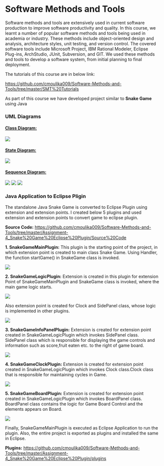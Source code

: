 # Software Methods and Tools

Software methods and tools are extensively used in current software production to improve software productivity and quality. In this course, we learnt a number of popular software methods and tools being used in academia or industry. These methods include object-oriented design and analysis, architecture styles, unit testing, and version control. The covered software tools include Microsoft Project, IBM Rational Modeler, Eclipse Plug-ins, ArchStudio, JUnit, Subversion, and GIT. We used these methods and tools to develop a software system, from initial planning to final deployment.

The tutorials of this course are in below link:

https://github.com/cmoulika009/Software-Methods-and-Tools/tree/master/SMT%20Tutorials

As part of this course we have developed project similar to <b>Snake Game</b> using Java

<h3>UML Diagrams</h3>

<h4><u>Class Diagram:</u></h4>
<img src="https://github.com/cmoulika009/Software-Methods-and-Tools/blob/master/Assignment-2_UML%20Modelling-%20Class%20Diagram/ClassDiagram.JPG">

<h4><u>State Diagram:</u></h4>
<img src="https://github.com/cmoulika009/Software-Methods-and-Tools/blob/master/Assignment-3_UML%20Modeling-Sequence%20%26%20State%20Diagram/StateDiagram_SnakeDiagram.JPG">

<h4><u>Sequence Diagram:</u></h4>
<img src="https://github.com/cmoulika009/Software-Methods-and-Tools/blob/master/Assignment-3_UML%20Modeling-Sequence%20%26%20State%20Diagram/SeqSnake-1.JPG">
<img src="https://github.com/cmoulika009/Software-Methods-and-Tools/blob/master/Assignment-3_UML%20Modeling-Sequence%20%26%20State%20Diagram/SeqSnake-2.JPG">
<img src="https://github.com/cmoulika009/Software-Methods-and-Tools/blob/master/Assignment-3_UML%20Modeling-Sequence%20%26%20State%20Diagram/SeqSnake-3.JPG">

<h3>Java Application to Eclipse Pligin</h3>

The standalone Java Snake Game is converted to Eclipse Plugin using extension and extension points. I created below 5 plugins and used extension and extension points to convert game to eclipse plugin.

<b>Source Code:</b> https://github.com/cmoulika009/Software-Methods-and-Tools/tree/master/Assignment-4_Snake%20Game%20Eclipse%20Plugin/Source%20Code

<b>1. SnakeGameMainPlugin:</b>
This plugin is the starting point of the project, in which extension point is created to main class Snake Game. Using Handler, the function startGame() in SnakeGame class is invoked.

<img src="https://github.com/cmoulika009/Software-Methods-and-Tools/blob/master/Assignment-4_Snake%20Game%20Eclipse%20Plugin/Images/Plugin-1.JPG">

<b>2. SnakeGameLogicPlugin:</b>
Extension is created in this plugin for extension Point of SnakeGameMainPlugin and SnakeGame class is invoked, where the main game logic starts.

<img src="https://github.com/cmoulika009/Software-Methods-and-Tools/blob/master/Assignment-4_Snake%20Game%20Eclipse%20Plugin/Images/Plugin-2-a.JPG">

Also extension point is created for Clock and SidePanel class, whose logic is implemented in other plugins.

<img src="https://github.com/cmoulika009/Software-Methods-and-Tools/blob/master/Assignment-4_Snake%20Game%20Eclipse%20Plugin/Images/Plugin-2-b.JPG">

<b>3. SnakeGameInfoPanelPlugin:</b>
Extension is created for extension point created in SnakeGameLogicPlugin which invokes SidePanel class. SidePanel class which is responsible for displaying the game controls and information such as score,fruit eaten etc. to the right of game board.

<img src="https://github.com/cmoulika009/Software-Methods-and-Tools/blob/master/Assignment-4_Snake%20Game%20Eclipse%20Plugin/Images/Plugin-3.JPG">

<b>4. SnakeGameClockPlugin:</b>
Extension is created for extension point created in SnakeGameLogicPlugin which invokes Clock class.Clock class that is responsible for maintaining cycles in Game.

<img src="https://github.com/cmoulika009/Software-Methods-and-Tools/blob/master/Assignment-4_Snake%20Game%20Eclipse%20Plugin/Images/Plugin-4.JPG">

<b>5. SnakeGameBoardPlugin:</b>
Extension is created for extension point created in SnakeGameLogicPlugin which invokes BoardPanel class. BoardPanel class contains the logic for Game Board Control and the elements appears on Board.

<img src="https://github.com/cmoulika009/Software-Methods-and-Tools/blob/master/Assignment-4_Snake%20Game%20Eclipse%20Plugin/Images/Plugin-5.JPG">

Finally, SnakeGameMainPlugin is executed as Eclipse Application to run the plugin. Also, the entire project is exported as plugins and installed the same in Eclipse.

<b>Plugins:</b> https://github.com/cmoulika009/Software-Methods-and-Tools/tree/master/Assignment-4_Snake%20Game%20Eclipse%20Plugin/plugins
